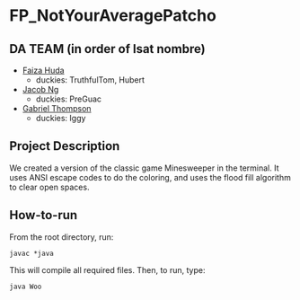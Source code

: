 # FP_NotYourAveragePatcho

## DA TEAM (in order of lsat nombre)
 - [Faiza Huda](https://www.github.com/FeiFiFoFaiza)
     - duckies: TruthfulTom, Hubert
 - [Jacob Ng](https://www.github.com/jng20)
     - duckies: PreGuac
 - [Gabriel Thompson](https://www.github.com/gthompson30)
     - duckies: Iggy

## Project Description
We created a version of the classic game Minesweeper in the terminal. It uses ANSI escape codes to do the coloring, and uses the flood fill algorithm to clear open spaces.

## How-to-run
From the root directory, run:

`javac *java`

This will compile all required files. Then, to run, type:

`java Woo`

